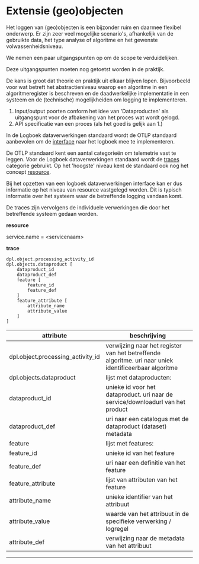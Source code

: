 # Extensie (geo)objecten

Het loggen van (geo)objecten is een bijzonder ruim en daarmee flexibel onderwerp. Er zijn zeer veel mogelijke scenario's, afhankelijk van de gebruikte data, 
het type analyse of algoritme en het gewenste volwassenheidsniveau.

We nemen een paar uitgangspunten op om de scope te verduidelijken.

<aside class="note">

Deze uitgangspunten moeten nog getoetst worden in de praktijk.

De kans is groot dat theorie en praktijk uit elkaar blijven lopen. Bijvoorbeeld voor wat betreft het abstractieniveau waarop een algoritme in een algoritmeregister is 
beschreven en de daadwerkelijke implementatie in een systeem en de (technische) mogelijkheiden om logging te implementeren.

</aside>

1. Input/output poorten conform het idee van 'Dataproducten' als uitgangspunt voor de afbakening van het proces wat wordt gelogd.
2. API specificatie van een proces (als het goed is gelijk aan 1.)


In de Logboek dataverwerkingen standaard wordt de OTLP standaard aanbevolen om de [interface](https://logius-standaarden.github.io/logboek-dataverwerkingen/#interface) 
naar het logboek mee te implementeren.

De OTLP standaard kent een aantal categorieën om telemetrie vast te leggen. Voor de Logboek dataverwerkingen standaard wordt de [traces](https://opentelemetry.io/docs/concepts/signals/traces/) categorie gebruikt.
Op het 'hoogste' niveau kent de standaard ook nog het concept [resource](https://opentelemetry.io/docs/concepts/resources/).

Bij het opzetten van een logboek dataverwerkingen interface kan er dus informatie op het niveau van resource vastgelegd worden. Dit is typisch informatie over het systeem waar de betreffende logging vandaan komt.

De traces zijn vervolgens de individuele verwerkingen die door het betreffende systeem gedaan worden.

__resource__

service.name = \<servicenaam\>

__trace__

```
dpl.object.processing_activity_id
dpl.objects.dataproduct [
    dataproduct_id 
    dataproduct_def
    feature [
        feature_id
        feature_def
    ]
    feature_attribute [
        attribute_name
        attribute_value
    ]
]
```

| attribute | beschrijving |
|---|---|
|dpl.object.processing_activity_id | verwijzing naar het register van het betreffende algoritme. uri naar uniek identificeerbaar algoritme| 
|dpl.objects.dataproduct  | lijst met dataproducten: |
|   dataproduct_id | unieke id voor het dataproduct. uri naar de service/downloadurl van het product | 
|   dataproduct_def | uri naar een catalogus met de dataproduct (dataset) metadata | 
|   feature | lijst met features: | 
|     feature_id | unieke id van het feature| 
|     feature_def | uri naar een definitie van het feature|
|   feature_attribute | lijst van attributen van het feature |
|     attribute_name | unieke identifier van het attribuut |
|     attribute_value | waarde van het attribuut in de specifieke verwerking / logregel | 
|     attribute_def | verwijzing naar de metadata van het attribuut |


---